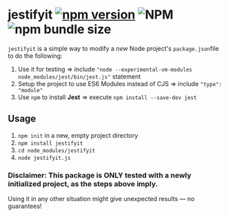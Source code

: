 # jestifyit [![npm version](https://badge.fury.io/js/jestifyit.svg)](https://badge.fury.io/js/jestifyit) ![NPM](https://img.shields.io/npm/l/jestifyit) ![npm bundle size](https://img.shields.io/bundlephobia/min/jestifyit)


`jestifyit` is a simple way to modify a *new* Node project's `package.json`file to do the following:
1. Use it for testing => include `"node --experimental-vm-modules node_modules/jest/bin/jest.js"` statement
2. Setup the project to use ES6 Modules instead of CJS => include `"type": "module"`
3. Use `npm` to install **Jest** => execute `npm install --save-dev jest`

## Usage

1. `npm init` in a new, empty project directory
2. `npm install jestifyit`
3. `cd node_modules/jestifyit`
4. `node jestifyit.js`

### Disclaimer: This package is **ONLY** tested with a newly initialized project, as the steps above imply. 
Using it in any other situation might give unexpected results ― no guarantees!
